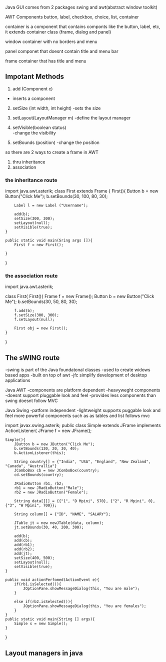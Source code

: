 Java GUI comes from 2 packages 
swing and awt(abstract window toolkit)

AWT Components
button, label, checkbox, choice, list, container 

container is a component that contains componts like the button, label, etc, 
it extends container class (frame, dialog and panel)

window 
container with no borders and menu

panel
componet that doesnt contain title and menu bar 

frame 
container that has title and menu 

## Impotant Methods 
1. add (Component c)
- inserts a component 

2. setSize (int width, int height)
-sets the size 

3. setLayout(LayoutManager m)
-define the layout manager 

4. setVisible(boolean status)  
-change the visibility 

5. setBounds (position)
-change the position 

so there are 2 ways to create a frame in AWT
1. thru inheritance 
2. association

### the inheritance route 
import java.awt.asterik;
class First extends Frame {
	First(){
		Button b = new Button("Click Me");
		b.setBounds(30, 100, 80, 30);

		Label l = new Label ("Username"); 
		
		add(b);
		setSize(300, 300);
		setLayout(null);
		setVisible(true); 
	}

	public static void main(Sring args []){
		First f = new First(); 

	}
} 

### the association route 
import java.awt.asterik;

class First{
	First(){
		Frame f = new Frame(); 
		Button b = new Button("Click Me");
		b.setBounds(30, 50, 80, 30);

		f.add(b);  
		f.setSize(300, 300); 
		f.setLayout(null); 

		First obj = new First();
	}
}

## The sWING route 
-swing is part of the Java foundatonal classes 
-used to create widows based apps
-built on top of awt 
-jfc simplify development of desktop applications 

Java AWT
-components are platform dependent 
-heavyweght components 
-doesnt support pluggable look and feel 
-provides less components than swing 
doesnt follow MVC 

Java Swing 
-patform independent
-lightweight 
supports puggable look and feel 
more powerful components such as as tables and list 
follows mvc 

import javax.swing.asterik;
public class Simple extends JFrame implements ActionListener{
	JFrame f = new JFrame();

	Simple(){
		JButton b = new JButton("Click Me");
		b.setBounds(130, 20, 30, 40);
		b.ActionListener(this); 

		String country[] = {"India", "USA", "England", "New Zealand", "Canada", "Australlia"}
		JComboBox cb = new JComboBox(country); 
		cd.setBounds(country);

		JRadioButton rb1, rb2;
		rb1 = new JRadioButton("Male");
		rb2 = new JRadioButton("Female");

		Sttring data[][] = {{"1", "D Mpini", 570}, {"2", "R Mpini", 0}, {"3", "W Mpini", 700}};

		String column[] = {"ID", "NAME", "SALARY"}; 

		JTable jt = new newJTable(data, column);
		jt.setBounds(30, 40, 200, 300);

		add(b); 
		add(cb);
		add(rb1);
		add(rb2);
		add(jt);  
		setSize(400, 500);
		setLayout(null);
		setVisible(true);
	}

	public void actionPerfomed(ActionEvent e){
		if(rb1.isSelected()){
			JOptionPane.showMessageDialog(this, "You are male");
		}

		else if(rb2.isSelected()){
			JOptionPane.showMessageDialog(this, "You are females");
		}
	}
	public static void main(String [] args){
		Simple s = new Simple(); 
	}
} 


## Layout managers in java 


